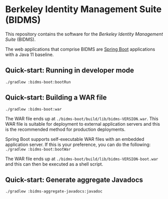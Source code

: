 Berkeley Identity Management Suite (BIDMS)
==========================================

This repository contains the software for the *Berkeley Identity Management
Suite* (BIDMS).

The web applications that comprise BIDMS are [Spring
Boot](http://spring.io/projects/spring-boot) applications with a Java 11
baseline.

## Quick-start: Running in developer mode

`./gradlew :bidms-boot:bootRun`

## Quick-start: Building a WAR file

`./gradlew :bidms-boot:war`

The WAR file ends up at
`./bidms-boot/build/lib/bidms-VERSION.war`.  This WAR file is
suitable for deployment to external application servers and this is the
recommended method for production deployments.

Spring Boot supports self-executable WAR files with an embedded application
server.  If this is your preference, you can do the following:<br/>
`./gradlew :bidms-boot:bootWar`

The WAR file ends up at
`./bidms-boot/build/lib/bidms-VERSION-boot.war` and this can
then be executed as a shell script.

## Quick-start: Generate aggregate Javadocs

`./gradlew :bidms-aggregate-javadocs:javadoc`
